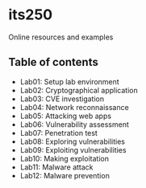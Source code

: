 # its250
Online resources and examples

## Table of contents
* Lab01: Setup lab environment
* Lab02: Cryptographical application
* Lab03: CVE investigation
* Lab04: Network reconnaissance
* Lab05: Attacking web apps
* Lab06: Vulnerability assessment
* Lab07: Penetration test
* Lab08: Exploring vulnerabilities
* Lab09: Exploiting vulnerabilities
* Lab10: Making exploitation
* Lab11: Malware attack
* Lab12: Malware prevention

